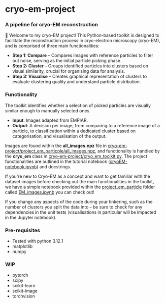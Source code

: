 # cryo-em-project
### A pipeline for cryo-EM reconstruction
:wave: Welcome to my cryo-EM project! This Python-based toolkit is designed to facilitate the reconstruction process in cryo-electron microscopy (cryo-EM), and is comprised of three main functionalities:

* **Step 1: Compare** – Compares images with reference particles to filter out noise, serving as the initial particle picking phase.
* **Step 2: Cluster** – Groups identified particles into clusters based on visual similarity, crucial for organising data for analysis.
* **Step 3: Visualise** – Creates graphical representation of clusters to evaluate clustering quality and understand particle distribution.

### Functionality
The toolkit identifies whether a selection of picked particles are visually similar enough to manually selected ones.
* **Input**: Images adapted from EMPIAR.
* **Output**: A decision per image, from comparing to a reference image of a particle, to classification within a dedicated cluster based on categorisation, and visualisation of the output.

Images are found within the **all_images.npz** file in [cryo-em-project/project_em_particple/all_images.npz](https://github.com/voilamelissa/cryo-em-project/blob/main/project_em_particle/all_images.npz), and functionality is handled by the **cryo_em** class in [cryo-em-project/cryo_em_toolkit.py](https://github.com/voilamelissa/cryo-em-project/blob/main/cryo_em_toolkit.py). The project functionalities are outlined in the tutorial notebook ([cryoEM-notebook.ipynb](https://github.com/voilamelissa/cryo-em-project/blob/main/cryoEM%E2%80%93notebook.ipynb)) and docstrings.

If you're new to Cryo-EM as a concept and want to get familiar with the dataset images before checking out the main functionalities in the toolkit, we have a simple notebook provided within the [project_em_particle](https://github.com/voilamelissa/cryo-em-project/tree/main/project_em_particle) folder called [EM_images.ipynb](https://github.com/voilamelissa/cryo-em-project/blob/main/project_em_particle/EM_images.ipynb) you can check out!

If you change any aspects of the code during your tinkering, such as the number of clusters you split the data into – be sure to check for any dependencies in the unit tests (visualisations in particular will be impacted in the Jupyter notebook).

### Pre-requisites
* Tested with python 3.12.1
* matplotlib
* numpy

### WIP
* pytorch
* scipy
* scikit-learn
* scikit-image
* torchvision